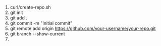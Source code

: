 1. curl/create-repo.sh <args>
2. git init
3. git add .
4. git commit -m "Initial commit"
5. git remote add origin https://github.com/your-username/your-repo.git
3. git branch --show-current
5.  

